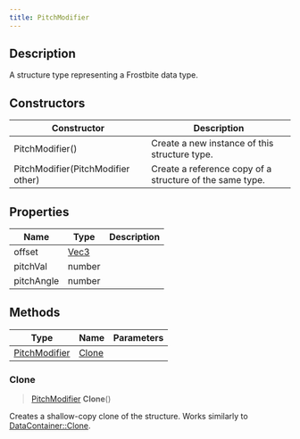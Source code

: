 ```yaml
---
title: PitchModifier
---
```

## Description

A structure type representing a Frostbite data type.

## Constructors

| Constructor                        | Description                                              |
| ---------------------------------- | -------------------------------------------------------- |
| PitchModifier()                    | Create a new instance of this structure type.            |
| PitchModifier(PitchModifier other) | Create a reference copy of a structure of the same type. |

## Properties

| Name       | Type                              | Description |
| ---------- | --------------------------------- | ----------- |
| offset     | [Vec3](/vext/ref/shared/class/Vec3) |             |
| pitchVal   | number                            |             |
| pitchAngle | number                            |             |

## Methods

| Type                           | Name            | Parameters |
| ------------------------------ | --------------- | ---------- |
| [PitchModifier](PitchModifier) | [Clone](#clone) |            |

### Clone

> [PitchModifier](PitchModifier) **Clone**()

Creates a shallow-copy clone of the structure. Works similarly to [DataContainer::Clone](/vext/ref/shared/class/datacontainer#clone).
